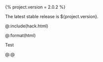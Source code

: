 {%
  project.version = 2.0.2
%}

The latest stable release is ${project.version}.

@:include(hack.html)

@:format(html)

Test

@:@
